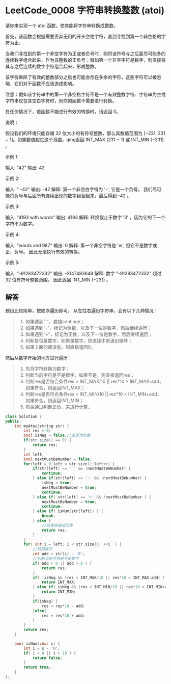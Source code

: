 
# LeetCode_0008 字符串转换整数 (atoi)


请你来实现一个 atoi 函数，使其能将字符串转换成整数。

首先，该函数会根据需要丢弃无用的开头空格字符，直到寻找到第一个非空格的字符为止。

当我们寻找到的第一个非空字符为正或者负号时，则将该符号与之后面尽可能多的连续数字组合起来，作为该整数的正负号；假如第一个非空字符是数字，则直接将其与之后连续的数字字符组合起来，形成整数。

该字符串除了有效的整数部分之后也可能会存在多余的字符，这些字符可以被忽略，它们对于函数不应该造成影响。

注意：假如该字符串中的第一个非空格字符不是一个有效整数字符、字符串为空或字符串仅包含空白字符时，则你的函数不需要进行转换。

在任何情况下，若函数不能进行有效的转换时，请返回 0。

说明：

假设我们的环境只能存储 32 位大小的有符号整数，那么其数值范围为 [−231,  231 − 1]。如果数值超过这个范围，qing返回  INT_MAX (231 − 1) 或 INT_MIN (−231) 。

示例 1:

输入: "42"
输出: 42

示例 2:

输入: "   -42"
输出: -42
解释: 第一个非空白字符为 '-', 它是一个负号。
     我们尽可能将负号与后面所有连续出现的数字组合起来，最后得到 -42 。

示例 3:

输入: "4193 with words"
输出: 4193
解释: 转换截止于数字 '3' ，因为它的下一个字符不为数字。

示例 4:

输入: "words and 987"
输出: 0
解释: 第一个非空字符是 'w', 但它不是数字或正、负号。
     因此无法执行有效的转换。

示例 5:



输入: "-91283472332"
输出: -2147483648
解释: 数字 "-91283472332" 超过 32 位有符号整数范围。 
     因此返回 INT_MIN (−231) 。

## 解答
题目比较简单，按顺序遍历即可。
从左往右遍历字符串，会有以下几种情况：
> 1. 如果遇到" "，直接continue；
> 2. 如果遇到“-”，标记为负数，以及下一位是数字，然后继续遍历；
> 3. 如果遇到“+”，标记为正数，以及下一位是数字，然后继续遍历；
> 4. 判断是否是数字，如果是数字，则直接中断退出循环；
> 5. 如果上面的都没有，则直接返回0。

然后从数字开始的地方进行遍历：
> 1. 先将字符转换为数字；
> 2. 判断当前字符是不是数字，如果不是，则直接返回res；
> 3. 判断res是否符合条件res > INT_MAX/10 || res*10 > INT_MAX-add，如果符合，则返回INT_MAX；
> 4. 判断res是否符合条件res < INT_MIN/10 || res*10 < INT_MIN+add，如果符合，则返回INT_MIN；
> 5. 然后通过判断正负，来进行计算。

```C++
class Solution {
public:
    int myAtoi(string str) {
        int res = 0;
        bool isNeg = false;//是否为负数
        if(str.size() == 0) {
            return res;
        }
        int left;
        bool nextMustBeNumber = false;
        for(left = 0;left < str.size();left++) {
            if(str[left] == ' ' && !nextMustBeNumber) {
                continue;
            } else if(str[left] == '-' && !nextMustBeNumber) {
                isNeg = true;
                nextMustBeNumber = true;
                continue;
            } else if( str[left] == '+' && !nextMustBeNumber ) {
                nextMustBeNumber = true;
                continue;
            } else if( isNum(str[left]) ) {
                break;
            } else {
                //这里直接返回零
                return res;
            }    
        }
        for( int i = left; i < str.size(); ++i  ) {
            //转换数字
            int add = str[i] - '0';
            //判断当前字符是不是数字
            if( add < 0 || add > 9 ) {
                return res;
            }
            if( !isNeg && (res > INT_MAX/10 || res*10 > INT_MAX-add) ) {
                return INT_MAX;
            } else if( isNeg && (res < INT_MIN/10 || res*10 < INT_MIN+add)) {
                return INT_MIN;
            }
            if(isNeg) {
                res = res*10 - add;
            }else{
                res = res*10 + add;
            }
        }
        return res;
    }

    bool isNum(char s) {
        int i = s - '0';
        if( i < 0 || i > 10 ) {
            return false;
        }
        return true;
    }
};

```

